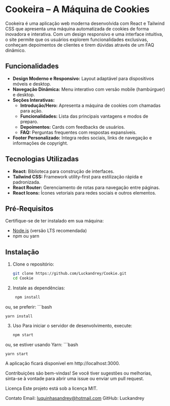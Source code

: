 # Cookeira – A Máquina de Cookies

Cookeira é uma aplicação web moderna desenvolvida com React e Tailwind CSS que apresenta uma máquina automatizada de cookies de forma inovadora e interativa. Com um design responsivo e uma interface intuitiva, o site permite que os usuários explorem funcionalidades exclusivas, conheçam depoimentos de clientes e tirem dúvidas através de um FAQ dinâmico.

## Funcionalidades

- **Design Moderno e Responsivo:** Layout adaptável para dispositivos móveis e desktop.
- **Navegação Dinâmica:** Menu interativo com versão mobile (hambúrguer) e desktop.
- **Seções Interativas:**
  - **Introdução/Hero:** Apresenta a máquina de cookies com chamadas para ação.
  - **Funcionalidades:** Lista das principais vantagens e modos de preparo.
  - **Depoimentos:** Cards com feedbacks de usuários.
  - **FAQ:** Perguntas frequentes com respostas expansíveis.
- **Footer Personalizado:** Integra redes sociais, links de navegação e informações de copyright.

## Tecnologias Utilizadas

- **React:** Biblioteca para construção de interfaces.
- **Tailwind CSS:** Framework utility-first para estilização rápida e padronizada.
- **React Router:** Gerenciamento de rotas para navegação entre páginas.
- **React Icons:** Ícones vetoriais para redes sociais e outros elementos.

## Pré-Requisitos

Certifique-se de ter instalado em sua máquina:
- [Node.js](https://nodejs.org/) (versão LTS recomendada)
- npm ou yarn

## Instalação

1. Clone o repositório:
   ```bash
   git clone https://github.com/Luckandrey/Cookie.git
   cd Cookie
2. Instale as dependências:
   ```bash
    npm install

ou, se preferir:
    ```bash
    
    yarn install

3. Uso
Para iniciar o servidor de desenvolvimento, execute:
    ```bash
    npm start
    
ou, se estiver usando Yarn:
    ```bash
    
    yarn start

A aplicação ficará disponível em http://localhost:3000.

Contribuições são bem-vindas! Se você tiver sugestões ou melhorias, sinta-se à vontade para abrir uma issue ou enviar um pull request.

Licença
Este projeto está sob a licença MIT.

Contato
Email: luquinhasandrey@hotmail.com
GitHub: Luckandrey
